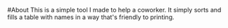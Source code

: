 #About
This is a simple tool I made to help a coworker. It simply sorts and fills a table with names in a way that's friendly to printing.